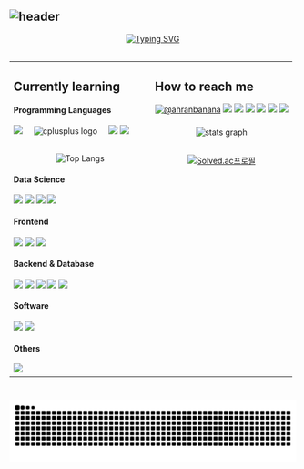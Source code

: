 ## ![header](https://capsule-render.vercel.app/api?type=Venom&color=auto&height=300&section=header&text=Hello%20Ahranah&fontColor=d6ace6&fontSize=90&animation=fadeIn)

<!--
**Ahranah/Ahranah** is a ✨ _special_ ✨ repository because its `README.md` (this file) appears on your GitHub profile.

Here are some ideas to get you started:

- 🔭 I’m currently working on ...
- 🌱 I’m currently learning ...
- 👯 I’m looking to collaborate on ...
- 🤔 I’m looking for help with ...
- 💬 Ask me about ...
- 📫 How to reach me: ...
- 😄 Pronouns: ...
- ⚡ Fun fact: ...
-->
<div align="center"> 
  <a href="https://git.io/typing-svg">
    <img src="https://readme-typing-svg.demolab.com?font=Fira+Code&size=15&duration=3000&pause=300&color=040122&center=true&vCenter=true&multiline=true&width=435&lines=Undergraduate+Food%26Nutrition+and+ComputerScience;Interested+in+Fintech" alt="Typing SVG">
  </a>
	<br><br>
</div>


<table>
  <tr> <td valign="top" width="50%">
 	  
### <h2 align="left">Currently learning </h2>
      
#### Programming Languages
<div align="left">
  <img src="https://img.shields.io/badge/python-%233776AB.svg?&style=for-the-badge&logo=python&logoColor=white" />
  <img width="12" />
  <img src="https://cdn.jsdelivr.net/gh/devicons/devicon/icons/cplusplus/cplusplus-original.svg" height="30" alt="cplusplus logo" />
  <img width="12" />
  <img src="https://img.shields.io/badge/javascript-%23F7DF1E.svg?&style=for-the-badge&logo=javascript&logoColor=black" />
  <img src="https://img.shields.io/badge/java-%23007396.svg?&style=for-the-badge&logo=java&logoColor=white" />
</div>
<br>

<div align="center">
	
![Top Langs](https://github-readme-stats.vercel.app/api/top-langs/?username=ahranah&layout=compact)
</div>

#### Data Science
<div align="left">
  <img src="https://img.shields.io/badge/jupyter-%23F37626.svg?&style=for-the-badge&logo=jupyter&logoColor=white" />
  <img src="https://img.shields.io/badge/scikit--learn-%23F7931E.svg?&style=for-the-badge&logo=scikit-learn&logoColor=black" />
  <img src="https://img.shields.io/badge/pandas-%23150458.svg?&style=for-the-badge&logo=pandas&logoColor=white" />
  <img src="https://img.shields.io/badge/numpy-%23013243.svg?&style=for-the-badge&logo=numpy&logoColor=white" />
</div>

#### Frontend
<div align="left">
  <img src="https://img.shields.io/badge/html5-%23E34F26.svg?&style=for-the-badge&logo=html5&logoColor=white" />
  <img src="https://img.shields.io/badge/css3-%231572B6.svg?&style=for-the-badge&logo=css3&logoColor=white" />
  <img src="https://img.shields.io/badge/vue.js-%234FC08D.svg?&style=for-the-badge&logo=vue.js&logoColor=white" />
</div>

#### Backend & Database
<div align="left">
  <img src="https://img.shields.io/badge/node.js-%23339933.svg?&style=for-the-badge&logo=node.js&logoColor=white" />
  <img src="https://img.shields.io/badge/spring-%236DB33F.svg?&style=for-the-badge&logo=spring&logoColor=white" />
<img src="https://img.shields.io/badge/intellij%20idea-%23000000.svg?&style=for-the-badge&logo=intellij%20idea&logoColor=white" />
  <img src="https://img.shields.io/badge/mysql-%234479A1.svg?&style=for-the-badge&logo=mysql&logoColor=white" />
  <img src="https://img.shields.io/badge/mongodb-%2347A248.svg?&style=for-the-badge&logo=mongodb&logoColor=white" />
</div>

#### Software
<div align="left">
  <img src="https://img.shields.io/badge/adobe%20illustrator-%23FF9A00.svg?&style=for-the-badge&logo=adobe%20illustrator&logoColor=black" />
  <img src="https://img.shields.io/badge/adobe%20photoshop-%2331A8FF.svg?&style=for-the-badge&logo=adobe%20photoshop&logoColor=white" />
</div>

#### Others
<div align="left">
  <img src="https://img.shields.io/badge/linux-%23FCC624.svg?&style=for-the-badge&logo=linux&logoColor=black" />
</div>

</td>

<td valign="top" width="50%">

### <h2 align="left">How to reach me</h2>
<div align="left">
  <a href="https://www.youtube.com/@ahranbanana" target="_blank"><img src="https://img.shields.io/badge/youtube-%23FF0000.svg?&style=for-the-badge&logo=youtube&logoColor=white" alt="@ahranbanana" /></a>
<a href="mailto:window7651@gmail.com"><img src="https://img.shields.io/badge/gmail-%23EA4335.svg?&style=for-the-badge&logo=gmail&logoColor=white" /></a>
<a href="https://ahranah.tistory.com"><img src="https://img.shields.io/badge/tistory-000000.svg?&style=for-the-badge&logo=tistory&logoColor=white"/></a>
<a href="https://blog.naver.com/ahranbanana"><img src="https://img.shields.io/badge/naver-%03C75A.svg?&style=for-the-badge&logo=naver&logoColor=white"/></a>
<img src="https://img.shields.io/badge/slack-%234A154B.svg?&style=for-the-badge&logo=slack&logoColor=white" />
<img src="https://img.shields.io/badge/discord-%237289DA.svg?&style=for-the-badge&logo=discord&logoColor=white" />
<img src="https://img.shields.io/badge/notion-000000.svg?&style=for-the-badge&logo=notion&logoColor=white" />
</div>


###
<div align = "center">
 <img src="https://github-readme-stats.vercel.app/api?username=ahranah&hide_title=false&hide_rank=false&show_icons=true&include_all_commits=true&count_private=true&disable_animations=false&theme=default&locale=en&hide_border=false" height="150" alt="stats graph"  />
<br><br>
	
[![Solved.ac프로필](http://mazassumnida.wtf/api/generate_badge?boj=window765)](https://solved.ac/window765)
</div>
</td> </tr>
</table>


###

<br clear="both">

<img src="https://raw.githubusercontent.com/Ahranah/Ahranah/output/snake.svg" alt="Snake animation" />

###

